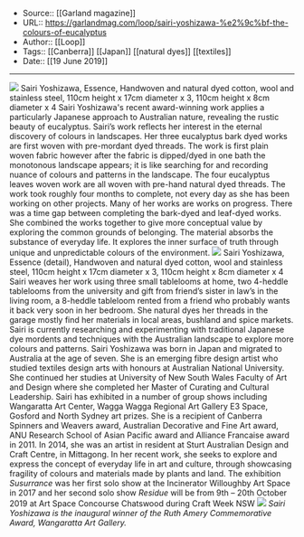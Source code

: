 ﻿
  * Source:: [[Garland magazine]]
  * URL:: https://garlandmag.com/loop/sairi-yoshizawa-%e2%9c%bf-the-colours-of-eucalyptus
  * Author:: [[Loop]]
  * Tags:: [[Canberra]] [[Japan]] [[natural dyes]] [[textiles]]
  * Date:: [[19 June 2019]]


* * *
[![](https://garlandmag.com/wp-content/uploads/2019/06/IMG_3895-986x1024.jpg)](https://garlandmag.com/wp-content/uploads/2019/06/IMG_3895.jpg)
Sairi Yoshizawa, Essence, Handwoven and natural dyed cotton, wool and stainless steel, 110cm height x 17cm diameter x 3, 110cm height x 8cm diameter x 4
Sairi Yoshizawa's recent award-winning work applies a particularly Japanese approach to Australian nature, revealing the rustic beauty of eucalyptus.
Sairi’s work reflects her interest in the eternal discovery of colours in landscapes.
Her three eucalyptus bark dyed works are first woven with pre-mordant dyed threads. The work is first plain woven fabric however after the fabric is dipped/dyed in one bath the monotonous landscape appears; it is like searching for and recording nuance of colours and patterns in the landscape. The four eucalyptus leaves woven work are all woven with pre-hand natural dyed threads. The work took roughly four months to complete, not every day as she has been working on other projects. Many of her works are works on progress. There was a time gap between completing the bark-dyed and leaf-dyed works. She combined the works together to give more conceptual value by exploring the common grounds of belonging. The material absorbs the substance of everyday life. It explores the inner surface of truth through unique and unpredictable colours of the environment.
[![](https://garlandmag.com/wp-content/uploads/2019/06/5c78c037c333e-SairiYoshizawaessencedetail1-e1560399704477-1024x532.jpg)](https://garlandmag.com/wp-content/uploads/2019/06/5c78c037c333e-SairiYoshizawaessencedetail1.jpg)
Sairi Yoshizawa, Essence (detail), Handwoven and natural dyed cotton, wool and stainless steel, 110cm height x 17cm diameter x 3, 110cm height x 8cm diameter x 4
Sairi weaves her work using three small tablelooms at home, two 4-heddle tablelooms from the university and gift from friend’s sister in law’s in the living room, a 8-heddle tableloom rented from a friend who probably wants it back very soon in her bedroom. She natural dyes her threads in the garage mostly find her materials in local areas, bushland and spice markets. Sairi is currently researching and experimenting with traditional Japanese dye mordents and techniques with the Australian landscape to explore more colours and patterns.
Sairi Yoshizawa was born in Japan and migrated to Australia at the age of seven. She is an emerging fibre design artist who studied textiles design arts with honours at Australian National University. She continued her studies at University of New South Wales Faculty of Art and Design where she completed her Master of Curating and Cultural Leadership.
Sairi has exhibited in a number of group shows including Wangaratta Art Center, Wagga Wagga Regional Art Gallery E3 Space, Gosford and North Sydney art prizes. She is a recipient of Canberra Spinners and Weavers award, Australian Decorative and Fine Art award, ANU Research School of Asian Pacific award and Alliance Francaise award in 2011. In 2014, she was an artist in resident at Sturt Australian Design and Craft Centre, in Mittagong. In her recent work, she seeks to explore and express the concept of everyday life in art and culture, through showcasing fragility of colours and materials made by plants and land. The exhibition _Susurrance_ was her first solo show at the Incinerator Willoughby Art Space in 2017 and her second solo show _Residue_ will be from 9th – 20th October 2019 at Art Space Concourse Chatswood during Craft Week NSW
[![](https://garlandmag.com/wp-content/uploads/2019/06/SairiYoshizawa-work-in-progress-front-1024x788.jpg)](https://garlandmag.com/wp-content/uploads/2019/06/SairiYoshizawa-work-in-progress-front.jpg)
_Sairi Yoshizawa is the inaugural winner of the Ruth Amery Commemorative Award, Wangaratta Art Gallery._
